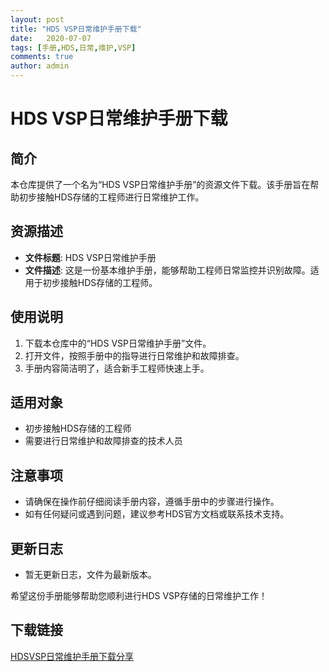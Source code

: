 ```yaml
---
layout: post
title: "HDS VSP日常维护手册下载"
date:   2020-07-07
tags: [手册,HDS,日常,维护,VSP]
comments: true
author: admin
---
```

# HDS VSP日常维护手册下载

## 简介
本仓库提供了一个名为“HDS VSP日常维护手册”的资源文件下载。该手册旨在帮助初步接触HDS存储的工程师进行日常维护工作。

## 资源描述
- **文件标题**: HDS VSP日常维护手册
- **文件描述**: 这是一份基本维护手册，能够帮助工程师日常监控并识别故障。适用于初步接触HDS存储的工程师。

## 使用说明
1. 下载本仓库中的“HDS VSP日常维护手册”文件。
2. 打开文件，按照手册中的指导进行日常维护和故障排查。
3. 手册内容简洁明了，适合新手工程师快速上手。

## 适用对象
- 初步接触HDS存储的工程师
- 需要进行日常维护和故障排查的技术人员

## 注意事项
- 请确保在操作前仔细阅读手册内容，遵循手册中的步骤进行操作。
- 如有任何疑问或遇到问题，建议参考HDS官方文档或联系技术支持。

## 更新日志
- 暂无更新日志，文件为最新版本。

希望这份手册能够帮助您顺利进行HDS VSP存储的日常维护工作！

## 下载链接

[HDSVSP日常维护手册下载分享](https://pan.quark.cn/s/d011e1bebe77)